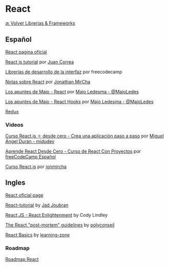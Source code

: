 
# React

[🔙 Volver Librerias & Frameworks](../librerias-frameworks)


## Español

[React pagina oficial](https://es.reactjs.org/docs/getting-started.html)

[React js tutorial](https://developero.io/blog/react-tutorial) por [Juan Correa](https://github.com/Developero-oficial)

[Librerías de desarrollo de la interfaz](https://www.freecodecamp.org/espanol/learn/front-end-development-libraries/) por freecodecamp

[Notas sobre React](https://jonmircha.com/react) por [Jonathan MirCha](https://www.youtube.com/channel/UCXR7VjA26PcHP3vb6F2X3VQ)

[Los apuntes de Majo - React](https://drive.google.com/file/d/1Fn43usif0WWG3uggKxN6JpmwhbCBAvj9/view) por [Majo Ledesma - @MajoLedes](https://twitter.com/MajoLedes) 

[Los apuntes de Majo - React Hooks](https://drive.google.com/file/d/1kzrqOTPyBsaHp_0EsBoBZyvcCS6o0pwo/view) por [Majo Ledesma - @MajoLedes](https://twitter.com/MajoLedes) 

[Redux](https://es.redux.js.org/)


### Videos

[Curso React.js ⚛️ desde cero - Crea una aplicación paso a paso](https://www.youtube.com/playlist?list=PLV8x_i1fqBw0B008sQn79YxCjkHJU84pC) por [Miguel Ángel Durán - midudev](https://www.youtube.com/c/midudev)

[Aprende React Desde Cero - Curso de React Con Proyectos](https://www.youtube.com/watch?v=6Jfk8ic3KVk&ab_channel=freeCodeCampEspa%C3%B1ol) por [freeCodeCamp Español](https://www.youtube.com/channel/UC1emV4A8liRs9p80CY8ElUQ)

[Curso React.js](https://www.youtube.com/playlist?list=PLvq-jIkSeTUZ5XcUw8fJPTBKEHEKPMTKk) por [jonmircha](https://www.youtube.com/channel/UCXR7VjA26PcHP3vb6F2X3VQ)


## Ingles

[React oficial page](https://reactjs.org/)

[React-tutorial](React-tutorial.app) by [Jad Joubran](https://jadjoubran.io/)

[React JS - React Enlightenment](https://www.reactenlightenment.com/) by Cody Lindley

[The React "post-mortem" guidelines](https://react.polyconseil.fr/) by [polyconseil](https://www.polyconseil.fr/)

[React Basics](https://github.com/learning-zone/react-basics) by [learning-zone](https://github.com/learning-zone)


### Roadmap

[Roadmap React](https://roadmap.sh/react)


